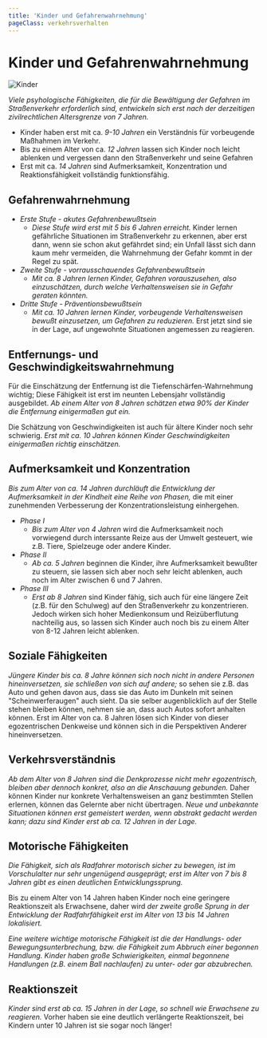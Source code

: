 ```yaml
---
title: 'Kinder und Gefahrenwahrnehmung'
pageClass: verkehrsverhalten
---
```


<infoBox>

# Kinder und Gefahrenwahrnehmung

![Kinder](/img/media/kinder.jpg "Kinder")

*Viele psyhologische Fähigkeiten, die für die Bewältigung der Gefahren im Straßenverkehr erforderlich sind, entwickeln sich erst nach der derzeitigen zivilrechtlichen Altersgrenze von 7 Jahren.*

- Kinder haben erst mit ca. *9-10 Jahren* ein Verständnis für vorbeugende Maßhahmen im Verkehr.
- Bis zu einem Alter von ca. *12 Jahren* lassen sich Kinder noch leicht ablenken und vergessen dann den Straßenverkehr und seine Gefahren
- Erst mit ca. *14 Jahren* sind Aufmerksamkeit, Konzentration und Reaktionsfähigkeit vollständig funktionsfähig.

</infoBox>

<newSection title="Gefahrenwahrnehmung" addClass="law">

## Gefahrenwahrnehmung

- *Erste Stufe - akutes Gefahrenbewußtsein*
	- *Diese Stufe wird erst mit 5 bis 6 Jahren erreicht.* Kinder lernen gefährliche Situationen im Straßenverkehr zu erkennen, aber erst dann, wenn sie schon akut gefährdet sind; ein Unfall lässt sich dann kaum mehr vermeiden, die Wahrnehmung der Gefahr kommt in der Regel zu spät. 
- *Zweite Stufe - vorrausschauendes Gefahrenbewußtsein*
	- *Mit ca. 8 Jahren lernen Kinder, Gefahren vorauszusehen, also einzuschätzen, durch welche Verhaltensweisen sie in Gefahr geraten könnten.* 
- *Dritte Stufe - Präventionsbewußtsein*
	- *Mit ca. 10 Jahren lernen Kinder, vorbeugende Verhaltensweisen bewußt einzusetzen, um Gefahren zu reduzieren.* Erst jetzt sind sie in der Lage, auf ungewohnte Situationen angemessen zu reagieren.

</newSection>

<newSection title="Entfernungs- und Geschwindigkeitswahrnehmung">

## Entfernungs- und Geschwindigkeitswahrnehmung

Für die Einschätzung der Entfernung ist die Tiefenschärfen-Wahrnehmung wichtig; Diese Fähigkeit ist erst im neunten Lebensjahr vollständig ausgebildet. *Ab einem Alter von 8 Jahren schätzen etwa 90% der Kinder die Entfernung einigermaßen gut ein.*

Die Schätzung von Geschwindigkeiten ist auch für ältere Kinder noch sehr schwierig. *Erst mit ca. 10 Jahren können Kinder Geschwindigkeiten einigermaßen richtig einschätzen.*

</newSection>

<newSection title="Aufmerksamkeit und Konzentration" addClass="law">

## Aufmerksamkeit und Konzentration

*Bis zum Alter von ca. 14 Jahren durchläuft die Entwicklung der Aufmerksamkeit in der Kindheit eine Reihe von Phasen,* die mit einer zunehmenden Verbesserung der Konzentrationsleistung einhergehen. 

- *Phase I*
	- *Bis zum Alter von 4 Jahren* wird die Aufmerksamkeit noch vorwiegend durch interssante Reize aus der Umwelt gesteuert, wie z.B. Tiere, Spielzeuge oder andere Kinder.
- *Phase II*
	- *Ab ca. 5 Jahren* beginnen die Kinder, ihre Aufmerksamkeit bewußter zu steuern, sie lassen sich aber noch sehr leicht ablenken, auch noch im Alter zwischen 6 und 7 Jahren.
- *Phase III*
	- *Erst ab 8 Jahren* sind Kinder fähig, sich auch für eine längere Zeit (z.B. für den Schulweg) auf den Straßenverkehr zu konzentrieren. Jedoch wirken sich hoher Medienkonsum und Reizüberflutung nachteilig aus, so lassen sich Kinder auch noch bis zu einem Alter von 8-12 Jahren leicht ablenken.

</newSection>

<newSection title="Soziale Fähigkeiten">

## Soziale Fähigkeiten

*Jüngere Kinder bis ca. 8 Jahre können sich noch nicht in andere Personen hineinversetzen, sie schließen von sich auf andere;* so sehen sie z.B. das Auto und gehen davon aus, dass sie das Auto im Dunkeln mit seinen "Scheinwerferaugen" auch sieht. Da sie selber augenblicklich auf der Stelle stehen bleiben können, nehmen sie an, dass auch Autos sofort anhalten können. Erst im Alter von ca. 8 Jahren lösen sich Kinder von dieser egozentrischen Denkweise und können sich in die Perspektiven Anderer hineinversetzen.

</newSection>

<newSection title="Verkehrsverständnis">

## Verkehrsverständnis

*Ab dem Alter von 8 Jahren sind die Denkprozesse nicht mehr egozentrisch, bleiben aber dennoch konkret, also an die Anschauung gebunden.* Daher können Kinder nur konkrete Verhaltensweisen an ganz bestimmten Stellen erlernen, können das Gelernte aber nicht übertragen. *Neue und unbekannte Situationen können erst gemeistert werden, wenn abstrakt gedacht werden kann; dazu sind Kinder erst ab ca. 12 Jahren in der Lage.*

</newSection>

<newSection title="Motorische Fähigkeiten">

## Motorische Fähigkeiten

*Die Fähigkeit, sich als Radfahrer motorisch sicher zu bewegen, ist im Vorschulalter nur sehr ungenügend ausgeprägt;* *erst im Alter von 7 bis 8 Jahren gibt es einen deutlichen Entwicklungssprung.*

Bis zu einem Alter von 14 Jahren haben Kinder noch eine geringere Reaktionszeit als Erwachsene, daher wird *der zweite große Sprung in der Entwicklung der Radfahrfähigkeit erst im Alter von 13 bis 14 Jahren lokalisiert.*

*Eine weitere wichtige motorische Fähigkeit ist die der Handlungs- oder Bewegungsunterbrechung, bzw. die Fähigkeit zum Abbruch einer begonnen Handlung.* *Kinder haben große Schwierigkeiten, einmal begonnene Handlungen (z.B. einem Ball nachlaufen) zu unter- oder gar abzubrechen.*

</newSection>

<newSection title="Reaktionszeit">

## Reaktionszeit

*Kinder sind erst ab ca. 15 Jahren in der Lage, so schnell wie Erwachsene zu reagieren.* Vorher haben sie eine deutlich verlängerte Reaktionszeit, bei Kindern unter 10 Jahren ist sie sogar noch länger!

</newSection>
